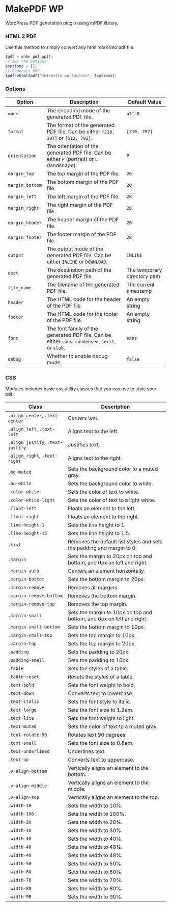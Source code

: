 # MakePDF WP

WordPress PDF generation plugin using mPDF library. 

### HTML 2 PDF
Use this method to simply convert any html mark into pdf file.

```php
$pdf = make_pdf_wp();
// Set the options
$options = [];
// Generate PDF
$pdf->html2pdf("<h1>hello world</h1>", $options);

```

### Options
| Option | Description | Default Value |
|--------|-------------|---------------|
| `mode` | The encoding mode of the generated PDF file. | `utf-8` |
| `format` | The format of the generated PDF file. Can be either `[210, 297]` or `[612, 792]`. | `[210, 297]` |
| `orientation` | The orientation of the generated PDF file. Can be either `P` (portrait) or `L` (landscape). | `P` |
| `margin_top` | The top margin of the PDF file. | `20` |
| `margin_bottom` | The bottom margin of the PDF file. | `20` |
| `margin_left` | The left margin of the PDF file. | `20` |
| `margin_right` | The right margin of the PDF file. | `20` |
| `margin_header` | The header margin of the PDF file. | `20` |
| `margin_footer` | The footer margin of the PDF file. | `20` |
| `output` | The output mode of the generated PDF file. Can be either `INLINE` or `DOWNLOAD`. | `INLINE` |
| `dest` | The destination path of the generated PDF file. | The temporary directory path |
| `file_name` | The filename of the generated PDF file. | The current timestamp |
| `header` | The HTML code for the header of the PDF file. | An empty string |
| `footer` | The HTML code for the footer of the PDF file. | An empty string |
| `font` | The font family of the generated PDF file. Can be either `sans`, `condensed`, `serif`, or `slab`. | `sans` |
| `debug` | Whether to enable debug mode. | `false` |

### CSS
Modules includes basic css utility classes that you can use to style your pdf.

| Class | Description |
|-------|-------------|
| `.align_center`, `.text-center` | Centers text. |
| `.align_left`, `.text-left` | Aligns text to the left. |
| `.align_justify`, `.text-justify` | Justifies text. |
| `.align_right`, `.text-right` | Aligns text to the right. |
| `.bg-muted` | Sets the background color to a muted gray. |
| `.bg-white` | Sets the background color to white. |
| `.color-white` | Sets the color of text to white. |
| `.color-white-light` | Sets the color of text to a light white. |
| `.float-left` | Floats an element to the left. |
| `.float-right` | Floats an element to the right. |
| `.line-height-1` | Sets the line height to 1. |
| `.line-height-15` | Sets the line height to 1.5. |
| `.list` | Removes the default list styles and sets the padding and margin to 0. |
| `.margin` | Sets the margin to 20px on top and bottom, and 0px on left and right. |
| `.margin-auto` | Centers an element horizontally. |
| `.margin-bottom` | Sets the bottom margin to 20px. |
| `.margin-remove` | Removes all margins. |
| `.margin-remove-bottom` | Removes the bottom margin. |
| `.margin-remove-top` | Removes the top margin. |
| `.margin-small` | Sets the margin to 10px on top and bottom, and 0px on left and right. |
| `.margin-small-bottom` | Sets the bottom margin to 10px. |
| `.margin-small-top` | Sets the top margin to 10px. |
| `.margin-top` | Sets the top margin to 20px. |
| `.padding` | Sets the padding to 20px. |
| `.padding-small` | Sets the padding to 10px. |
| `.table` | Sets the styles of a table. |
| `.table-reset` | Resets the styles of a table. |
| `.text-bold` | Sets the font weight to bold. |
| `.text-down` | Converts text to lowercase. |
| `.text-italic` | Sets the font style to italic. |
| `.text-large` | Sets the font size to 1.2em. |
| `.text-lite` | Sets the font weight to light. |
| `.text-muted` | Sets the color of text to a muted gray. |
| `.text-rotate-90` | Rotates text 90 degrees. |
| `.text-small` | Sets the font size to 0.8em. |
| `.text-underlined` | Underlines text. |
| `.text-up` | Converts text to uppercase. |
| `.v-align-bottom` | Vertically aligns an element to the bottom. |
| `.v-align-middle` | Vertically aligns an element to the middle. |
| `.v-align-top` | Vertically aligns an element to the top. |
| `.width-10` | Sets the width to 10%. |
| `.width-100` | Sets the width to 100%. |
| `.width-20` | Sets the width to 20%. |
| `.width-30` | Sets the width to 30%. |
| `.width-40` | Sets the width to 40%. |
| `.width-48` | Sets the width to 48%. |
| `.width-49` | Sets the width to 49%. |
| `.width-50` | Sets the width to 50%. |
| `.width-60` | Sets the width to 60%. |
| `.width-70` | Sets the width to 70%. |
| `.width-80` | Sets the width to 80%. |
| `.width-90` | Sets the width to 90%. |